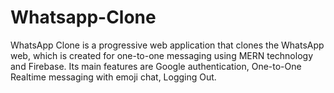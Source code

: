 # Whatsapp-Clone
WhatsApp Clone is a progressive web application that clones the WhatsApp web, which is created for one-to-one messaging using MERN technology and Firebase. Its main features are Google authentication, One-to-One Realtime messaging with emoji chat, Logging Out.
